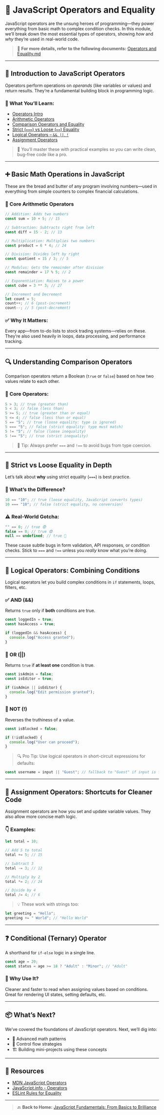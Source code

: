 # 📘 JavaScript Operators and Equality

JavaScript operators are the unsung heroes of programming—they power everything from basic math to complex condition checks. In this module, we’ll break down the most essential types of operators, showing _how_ and _why_ they’re used in real-world code.

> 📄 **For more details, refer to the following documents:** [Operators and Equality.md](./operators-and-equality.md)

---

## 🧠 Introduction to JavaScript Operators

Operators perform operations on _operands_ (like variables or values) and return results. They’re a fundamental building block in programming logic.

### 📌 What You’ll Learn:

- [Operators Intro](./01-operators-intro.md)
- [Arithmetic Operators](./02-arithmetic-operators.md)
- [Comparison Operators and Equality](./03-comparison-operators-&-equality.md)
- [Strict (`===`) vs Loose (`==`) Equality](./04-strict-vs-loose-equality.md)
- [Logical Operators – `&&`, `||`, `!`](./05-logical-operators.md)
- [Assignment Operators](./06-assignment-operators.md)

> 🎯 You’ll master these with practical examples so you can write clean, bug-free code like a pro.

---

## ➕ Basic Math Operations in JavaScript

These are the bread and butter of any program involving numbers—used in everything from simple counters to complex financial calculations.

### 🔢 Core Arithmetic Operators

```js
// Addition: Adds two numbers
const sum = 10 + 5; // 15

// Subtraction: Subtracts right from left
const diff = 15 - 2; // 13

// Multiplication: Multiplies two numbers
const product = 6 * 4; // 24

// Division: Divides left by right
const quotient = 15 / 3; // 5

// Modulus: Gets the remainder after division
const remainder = 17 % 5; // 2

// Exponentiation: Raises to a power
const cube = 3 ** 3; // 27

// Increment and Decrement
let count = 5;
count++; // 6 (post-increment)
count--; // 5 (post-decrement)
```

### ✅ Why It Matters:

Every app—from to-do lists to stock trading systems—relies on these. They’re also used heavily in loops, data processing, and performance tracking.

---

## 🔍 Understanding Comparison Operators

Comparison operators return a Boolean (`true` or `false`) based on how two values relate to each other.

### 📘 Core Operators:

```js
5 > 3; // true (greater than)
5 < 3; // false (less than)
5 >= 5; // true (greater than or equal)
5 <= 4; // false (less than or equal)
5 == "5"; // true (loose equality: type is ignored)
5 === "5"; // false (strict equality: type must match)
5 != "5"; // false (loose inequality)
5 !== "5"; // true (strict inequality)
```

> 🧠 Tip: Always prefer `===` and `!==` to avoid bugs from type coercion.

---

## 🚧 Strict vs Loose Equality in Depth

Let’s talk about **why** using strict equality (`===`) is best practice.

### 📌 What’s the Difference?

```js
10 == "10"; // true (loose equality, JavaScript converts types)
10 === "10"; // false (strict equality, no conversion)
```

### ⚠️ Real-World Gotcha:

```js
"" == 0; // true 😨
false == 0; // true 😨
null == undefined; // true 😬
```

These cause subtle bugs in form validation, API responses, or condition checks. Stick to `===` and `!==` unless you _really_ know what you’re doing.

---

## 🔗 Logical Operators: Combining Conditions

Logical operators let you build complex conditions in `if` statements, loops, filters, etc.

### ✅ AND (&&)

Returns `true` only if **both** conditions are true.

```js
const loggedIn = true;
const hasAccess = true;

if (loggedIn && hasAccess) {
  console.log("Access granted");
}
```

### 🔁 OR (||)

Returns `true` if **at least one** condition is true.

```js
const isAdmin = false;
const isEditor = true;

if (isAdmin || isEditor) {
  console.log("Edit permission granted");
}
```

### 🚫 NOT (!)

Reverses the truthiness of a value.

```js
const isBlocked = false;

if (!isBlocked) {
  console.log("User can proceed");
}
```

> 🔍 Pro Tip: Use logical operators in short-circuit expressions for defaults:

```js
const username = input || "Guest"; // fallback to "Guest" if input is falsy
```

---

## 📝 Assignment Operators: Shortcuts for Cleaner Code

Assignment operators are how you set and update variable values. They also allow more concise math logic.

### 👇 Examples:

```js
let total = 10;

// Add 5 to total
total += 5; // 15

// Subtract 3
total -= 3; // 12

// Multiply by 2
total *= 2; // 24

// Divide by 4
total /= 4; // 6
```

> 💡 These work with strings too:

```js
let greeting = "Hello";
greeting += " World"; // "Hello World"
```

---

## ❓ Conditional (Ternary) Operator

A shorthand for `if-else` logic in a single line.

```js
const age = 20;
const status = age >= 18 ? "Adult" : "Minor"; // "Adult"
```

### 🧠 Why Use It?

Cleaner and faster to read when assigning values based on conditions. Great for rendering UI states, setting defaults, etc.

---

## 📦 What’s Next?

We’ve covered the foundations of JavaScript operators. Next, we’ll dig into:

- 🧮 Advanced math patterns
- 🧠 Control flow strategies
- 🏗️ Building mini-projects using these concepts

---

## 🔗 Resources

- [MDN JavaScript Operators](https://developer.mozilla.org/en-US/docs/Web/JavaScript/Guide/Expressions_and_Operators)
- [JavaScript.info - Operators](https://javascript.info/operators)
- [ESLint Rules for Equality](https://eslint.org/docs/latest/rules/eqeqeq)

---

> 🔙 **Back to Home:** [JavaScript Fundamentals: From Basics to Brilliance](../index.md)
